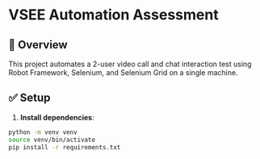 # VSEE Automation Assessment

## 🧪 Overview

This project automates a 2-user video call and chat interaction test using Robot Framework, Selenium, and Selenium Grid on a single machine.

## ✅ Setup

1. **Install dependencies**:
```bash
python -m venv venv
source venv/bin/activate
pip install -r requirements.txt
